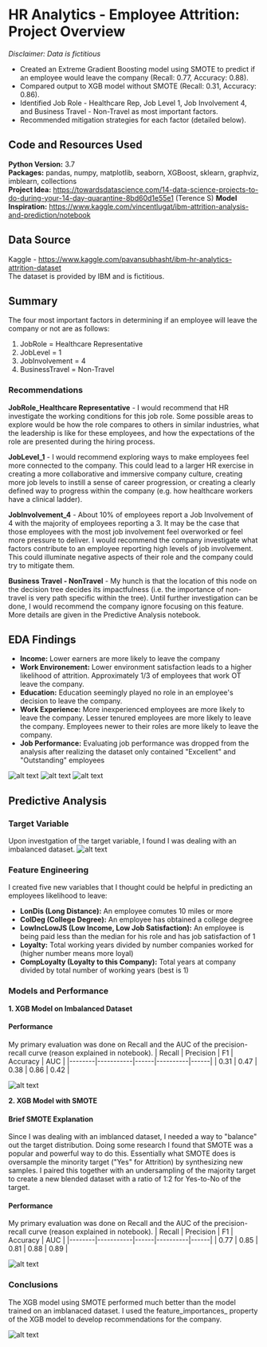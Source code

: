 # HR Analytics - Employee Attrition: Project Overview
*Disclaimer: Data is fictitious*

- Created an Extreme Gradient Boosting model using SMOTE to predict if an employee would leave the company (Recall: 0.77, Accuracy: 0.88).
- Compared output to XGB model without SMOTE (Recall: 0.31, Accuracy: 0.86).
- Identified Job Role - Healthcare Rep, Job Level 1, Job Involvement 4, and Business Travel - Non-Travel as most important factors.
- Recommended mitigation strategies for each factor (detailed below).

## Code and Resources Used
**Python Version:** 3.7 \
**Packages:** pandas, numpy, matplotlib, seaborn, XGBoost, sklearn, graphviz, imblearn, collections\
**Project Idea:** https://towardsdatascience.com/14-data-science-projects-to-do-during-your-14-day-quarantine-8bd60d1e55e1 (Terence S)
**Model Inspiration:** https://www.kaggle.com/vincentlugat/ibm-attrition-analysis-and-prediction/notebook

## Data Source
Kaggle - https://www.kaggle.com/pavansubhasht/ibm-hr-analytics-attrition-dataset \
The dataset is provided by IBM and is fictitious.

## Summary
The four most important factors in determining if an employee will leave the company or not are as follows:
1. JobRole = Healthcare Representative
2. JobLevel = 1
3. JobInvolvement = 4
4. BusinessTravel = Non-Travel

### Recommendations
**JobRole_Healthcare Representative** - I would recommend that HR investigate the working conditions for this job role. Some possible areas to explore would be how the role compares to others in similar industries, what the leadership is like for these employees, and how the expectations of the role are presented during the hiring process.

**JobLevel_1** - I would recommend exploring ways to make employees feel more connected to the company. This could lead to a larger HR exercise in creating a more collaborative and immersive company culture, creating more job levels to instill a sense of career progression, or creating a clearly defined way to progress within the company (e.g. how healthcare workers have a clinical ladder).

**JobInvolvement_4** - About 10% of employees report a Job Involvement of 4 with the majority of employees reporting a 3. It may be the case that those employees with the most job involvement feel overworked or feel more pressure to deliver. I would recommend the company investigate what factors contribute to an employee reporting high levels of job involvement. This could illuminate negative aspects of their role and the company could try to mitigate them.

**Business Travel - NonTravel** - My hunch is that the location of this node on the decision tree decides its impactfulness (i.e. the importance of non-travel is very path specific within the tree). Until further investigation can be done, I would recommend the company ignore focusing on this feature. More details are given in the Predictive Analysis notebook.

## EDA Findings
- **Income:** Lower earners are more likely to leave the company
- **Work Environement:** Lower environment satisfaction leads to a higher likelihood of attrition. Approximately 1/3 of employees that work OT leave the company.
- **Education:** Education seemingly played no role in an employee's decision to leave the company.
- **Work Experience:** More inexperienced employees are more likely to leave the company. Lesser tenured employees are more likely to leave the company. Employees newer to their roles are more likely to leave the company.
- **Job Performance:** Evaluating job performance was dropped from the analysis after realizing the dataset only contained "Excellent" and "Outstanding" employees

![alt text](https://github.com/nkrajew/hr_attrition_proj/blob/master/inc_attrit.PNG "Income and Attrition")
![alt text](https://github.com/nkrajew/hr_attrition_proj/blob/master/env_sat.PNG "Environment and Attrition")
![alt text](https://github.com/nkrajew/hr_attrition_proj/blob/master/attrit_by_tenure.PNG "Tenure and Attrition")

## Predictive Analysis
### Target Variable
Upon investgation of the target variable, I found I was dealing with an imbalanced dataset.
![alt text](https://github.com/nkrajew/hr_attrition_proj/blob/master/imbalanced.PNG "Imbalanced Target")

### Feature Engineering
I created five new variables that I thought could be helpful in predicting an employees likelihood to leave:
- **LonDis (Long Distance):** An employee comutes 10 miles or more
- **ColDeg (College Degree):** An employee has obtained a college degree
- **LowIncLowJS (Low Income, Low Job Satisfaction):** An employee is being paid less than the median for his role and has job satisfaction of 1
- **Loyalty:** Total working years divided by number companies worked for (higher number means more loyal)
- **CompLoyalty (Loyalty to this Company):** Total years at company divided by total number of working years (best is 1)

### Models and Performance
**1. XGB Model on Imbalanced Dataset**
#### Performance
My primary evaluation was done on Recall and the AUC of the precision-recall curve (reason explained in notebook).
| Recall | Precision | F1   | Accuracy | AUC  |
|--------|-----------|------|----------|------|
| 0.31   | 0.47      | 0.38 | 0.86     | 0.42 |

![alt text](https://github.com/nkrajew/hr_attrition_proj/blob/master/curve_xgb.PNG "XGB Curve")

**2. XGB Model with SMOTE**
#### Brief SMOTE Explanation
Since I was dealing with an imblanced dataset, I needed a way to "balance" out the target distribution. Doing some research I found that SMOTE was a popular and powerful way to do this. Essentially what SMOTE does is oversample the minority target ("Yes" for Attrition) by synthesizing new samples. I paired this together with an undersampling of the majority target to create a new blended dataset with a ratio of 1:2 for Yes-to-No of the target.  

#### Performance
My primary evaluation was done on Recall and the AUC of the precision-recall curve (reason explained in notebook).
| Recall | Precision | F1   | Accuracy | AUC  |
|--------|-----------|------|----------|------|
| 0.77   | 0.85      | 0.81 | 0.88     | 0.89 |

![alt text](https://github.com/nkrajew/hr_attrition_proj/blob/master/curve_smote_xgb.PNG "SMOTE Curve")

### Conclusions
The XGB model using SMOTE performed much better than the model trained on an imblanaced dataset. I used the feature_importances_ property of the XGB model to develop recommendations for the company.

![alt text](https://github.com/nkrajew/hr_attrition_proj/blob/master/xgb_fi_graph.PNG "FI SMOTE")
